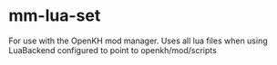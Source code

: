 # mm-lua-set
For use with the OpenKH mod manager. Uses all lua files when using LuaBackend configured to point to openkh/mod/scripts
